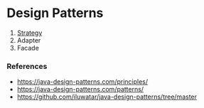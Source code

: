 # Design Patterns
1. [Strategy](strategy%2FREADME.md)
2. Adapter
3. Facade


### References
- https://java-design-patterns.com/principles/
- https://java-design-patterns.com/patterns/
- https://github.com/iluwatar/java-design-patterns/tree/master